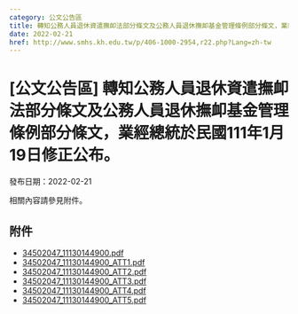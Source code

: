 ```yaml
---
category: 公文公告區
title: 轉知公務人員退休資遣撫卹法部分條文及公務人員退休撫卹基金管理條例部分條文，業經總統於民國111年1月19日修正公布。
date: 2022-02-21
href: http://www.smhs.kh.edu.tw/p/406-1000-2954,r22.php?Lang=zh-tw
---
```


# [公文公告區] 轉知公務人員退休資遣撫卹法部分條文及公務人員退休撫卹基金管理條例部分條文，業經總統於民國111年1月19日修正公布。

發布日期：2022-02-21

<div><div></div><div>相關內容請參見附件。</div></div>

## 附件

- [34502047_11130144900.pdf](https://www.smhs.kh.edu.tw/var/file/0/1000/attach/44/pta_2681_221696_22737.pdf)
- [34502047_11130144900_ATT1.pdf](https://www.smhs.kh.edu.tw/var/file/0/1000/attach/44/pta_2682_8087064_22737.pdf)
- [34502047_11130144900_ATT2.pdf](https://www.smhs.kh.edu.tw/var/file/0/1000/attach/44/pta_2683_4042977_22737.pdf)
- [34502047_11130144900_ATT3.pdf](https://www.smhs.kh.edu.tw/var/file/0/1000/attach/44/pta_2684_8927063_22737.pdf)
- [34502047_11130144900_ATT4.pdf](https://www.smhs.kh.edu.tw/var/file/0/1000/attach/44/pta_2685_3846631_22737.pdf)
- [34502047_11130144900_ATT5.pdf](https://www.smhs.kh.edu.tw/var/file/0/1000/attach/44/pta_2686_3348552_22737.pdf)
